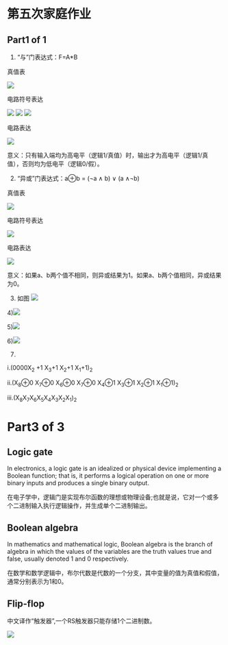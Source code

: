 # 第五次家庭作业
## Part1 of 1
1) “与”门表达式：F=A*B

真值表

![](images\真值表.png)

电路符号表达

![](images\符号1.png) ![](images\符号2.png) ![](images\符号3.png)

电路表达

![](images\电路表达and.png)

意义：只有输入端均为高电平（逻辑1/真值）时，输出才为高电平（逻辑1/真值），否则均为低电平（逻辑0/假）。

2) “异或”门表达式：a⊕b = (¬a ∧ b) ∨ (a ∧¬b)

真值表

![](images\异或真值表.jpg)

电路符号表达

![](images\异或电路符号.png)

电路表达

![](images\异或电路表达.jpg)

意义：如果a、b两个值不相同，则异或结果为1。如果a、b两个值相同，异或结果为0。

3) 如图
![](images\电路1.jpg)

4)![](images\电路2.jpg)

5)![](images\电路3.jpg)

6)![](images\电路4.jpg)

7)
i.(0000X<sub>2</sub> +1 X<sub>3</sub>+1 X<sub>2</sub>+1 X<sub>1</sub>+1)<sub>2</sub>

ii.(X<sub>8</sub>⊕0 X<sub>7</sub>⊕0 X<sub>6</sub>⊕0 X<sub>7</sub>⊕0 X<sub>4</sub>⊕1 X<sub>3</sub>⊕1 X<sub>2</sub>⊕1 X<sub>1</sub>⊕1)<sub>2</sub>

iii.(X<sub>8</sub>X<sub>7</sub>X<sub>6</sub>X<sub>5</sub>X<sub>4</sub>X<sub>3</sub>X<sub>2</sub>X<sub>1</sub>)<sub>2</sub>

# Part3 of 3
## Logic gate
In electronics, a logic gate is an idealized or physical device implementing a Boolean function; that is, it performs a logical operation on one or more binary inputs and produces a single binary output.

在电子学中，逻辑门是实现布尔函数的理想或物理设备;也就是说，它对一个或多个二进制输入执行逻辑操作，并生成单个二进制输出。

## Boolean algebra
In mathematics and mathematical logic, Boolean algebra is the branch of algebra in which the values of the variables are the truth values true and false, usually denoted 1 and 0 respectively.

在数学和数学逻辑中，布尔代数是代数的一个分支，其中变量的值为真值和假值，通常分别表示为1和0。

## Flip-flop


中文译作“触发器”,一个RS触发器只能存储1个二进制数。

![](images\触发器.png)